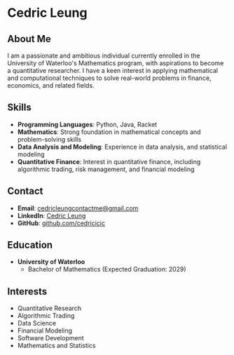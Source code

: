 # Cedric Leung

## About Me
I am a passionate and ambitious individual currently enrolled in the University of Waterloo's Mathematics program, with aspirations to become a quantitative researcher. I have a keen interest in applying mathematical and computational techniques to solve real-world problems in finance, economics, and related fields.

## Skills
- **Programming Languages**: Python, Java, Racket
- **Mathematics**: Strong foundation in mathematical concepts and problem-solving skills
- **Data Analysis and Modeling**: Experience in data analysis, and statistical modeling
- **Quantitative Finance**: Interest in quantitative finance, including algorithmic trading, risk management, and financial modeling

## Contact
- **Email**: cedricleungcontactme@gmail.com
- **LinkedIn**: [Cedric Leung](https://www.linkedin.com/in/cedric-leung-38637029a/)
- **GitHub**: [github.com/cedricicic](https://github.com/cedricicic)

## Education
- **University of Waterloo**
  - Bachelor of Mathematics (Expected Graduation: 2029)

## Interests
- Quantitative Research
- Algorithmic Trading
- Data Science
- Financial Modeling
- Software Development
- Mathematics and Statistics
